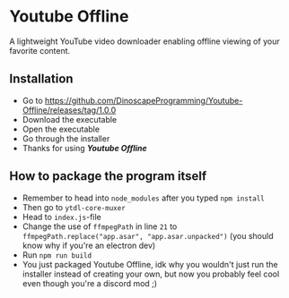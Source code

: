# Youtube Offline
 A lightweight YouTube video downloader enabling offline viewing of your favorite content.

## Installation
- Go to https://github.com/DinoscapeProgramming/Youtube-Offline/releases/tag/1.0.0
- Download the executable
- Open the executable
- Go through the installer
- Thanks for using ___Youtube Offline___

## How to package the program itself

- Remember to head into ```node_modules``` after you typed ```npm install```
- Then go to ```ytdl-core-muxer```
- Head to ```index.js```-file
- Change the use of ```ffmpegPath``` in line ```21``` to ```ffmpegPath.replace("app.asar", "app.asar.unpacked")``` (you should know why if you're an electron dev)
- Run ```npm run build```
- You just packaged Youtube Offline, idk why you wouldn't just run the installer instead of creating your own, but now you probably feel cool even though you're a discord mod ;)